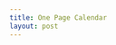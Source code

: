 ```yaml
---
title: One Page Calendar
layout: post
---
```

<div id="calendar"></div>
<script src="https://cdn.tailwindcss.com"></script>
<script type="text/javascript">
  const calendar = document.getElementById('calendar');
  const monthNames = ['Jan', 'Feb', 'Mar', 'Apr', 'May', 'Jun', 'Jul', 'Aug', 'Sep', 'Oct', 'Nov', 'Dec'];
  const dayNames = ['Sun', 'Mon', 'Tue', 'Wed', 'Thu', 'Fri', 'Sat'];
  const currentDate = new Date();
  const currentMonth = currentDate.getMonth();
  const currentDay = currentDate.getDate();
  let table = document.createElement('table');
  table.className = 'calendar table-auto border-none';
  let i2 = 0;
  let maxMonths = 0;
  let firstDays = [[], [], [], [], [], [], []];


  for (let i = 0; i < 12; i++) {
    date = new Date(2024, i, 1);
    firstDays[date.getDay()].push(i);
    if (firstDays[date.getDay()].length > maxMonths) {
      maxMonths = firstDays[date.getDay()].length;
    }
  }

  for (let i = 0; i < 5; i++) {
    const row = document.createElement('tr');
    row.className = 'border-none';
    for (let j = 0; j < maxMonths; j++) {
      let td = document.createElement('td');
      td.className = 'border-none';
      row.appendChild(td)
    }
    for (let j = 0; j < 7; j++) {
      i2++;
      const td = document.createElement('td');
      if (i2 <= 31) {
        td.innerHTML = i2;
      }
      if (i2 % 7 === currentDay % 7) {
        td.className = 'bg-blue-200';
      }
      row.appendChild(td);
    }
    table.appendChild(row);
  }

  for (let i = 0; i < 7; i++) {
    const row = document.createElement('tr');
    if (i === currentMonth % 7) {
      row.className = 'bg-blue-100';
    }
    for (let j = 0; j < maxMonths; j++) {
      const td = document.createElement('td');
      if (firstDays[i][j] >= 0) {
        td.innerHTML = monthNames[firstDays[i][j]];
      }
      row.appendChild(td);
    }
    for (let j = 0; j < 7; j++) {
      const td = document.createElement('td');
      if (j+1 === currentDay % 7) {
        if (i)
        td.className = 'bg-blue-200';
      }
      td.innerHTML = dayNames[(i + j) % 7];
      row.appendChild(td);
    }
    table.appendChild(row);
  }

  calendar.appendChild(table);
</script>

